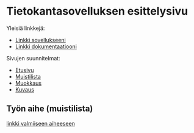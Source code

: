 # Tietokantasovelluksen esittelysivu

Yleisiä linkkejä:

* [Linkki sovellukseeni](http://saratolv.users.cs.helsinki.fi/tsoha/kirjautuminen)
* [Linkki dokumentaatiooni](https://github.com/Maethorr/Tsoha-Bootstrap/blob/master/doc/dokumentaatio.pdf)

Sivujen suunnitelmat:
* [Etusivu](http://saratolv.users.cs.helsinki.fi/tsoha/kirjautuminen)
* [Muistilista](http://saratolv.users.cs.helsinki.fi/tsoha/muistilista)
* [Muokkaus](http://saratolv.users.cs.helsinki.fi/tsoha/muokkaa)
* [Kuvaus](http://saratolv.users.cs.helsinki.fi/tsoha/kuvaus)

## Työn aihe (muistilista)

[linkki valmiiseen aiheeseen](http://advancedkittenry.github.io/suunnittelu_ja_tyoymparisto/aiheet/Muistilista.html)
